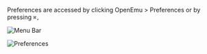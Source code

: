 Preferences are accessed by clicking OpenEmu > Preferences or by pressing <code>⌘,</code>

![Menu Bar](http://i.imgur.com/F8yHwjh.png)

![Preferences](http://i.imgur.com/NP3Q9hp.png)